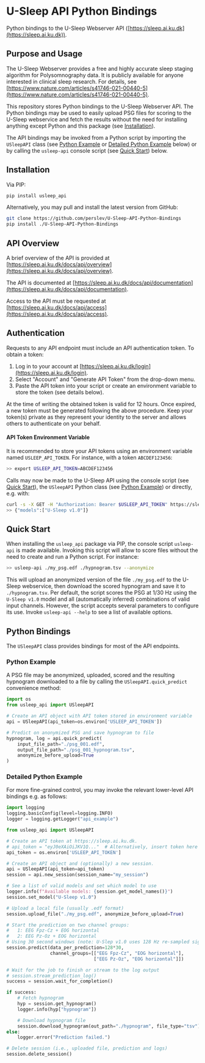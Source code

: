 # U-Sleep API Python Bindings
Python bindings to the U-Sleep Webserver API ([https://sleep.ai.ku.dk](https://sleep.ai.ku.dk)).


## Purpose and Usage
The U-Sleep Webserver provides a free and highly accurate sleep staging algorithm for Polysomnography data. It is publicly available for anyone interested in clinical sleep research. For details, see [https://www.nature.com/articles/s41746-021-00440-5](https://www.nature.com/articles/s41746-021-00440-5).

This repository stores Python bindings to the U-Sleep Webserver API. The Python bindings may be used to easily upload PSG files for scoring to the U-Sleep webservice and fetch the results without the need for installing anything except Python and this package (see [Installation](##installation)).

The API bindings may be invoked from a Python script by importing the `USleepAPI` class (see [Python Example](###python-example) or [Detailed Python Example](###detailed-python-example) below) or by calling the `usleep-api` console script (see [Quick Start](##quick_start)) below.

## Installation
Via PIP:

```bash
pip install usleep_api
```

Alternatively, you may pull and install the latest version from GitHub:

```bash
git clone https://github.com/perslev/U-Sleep-API-Python-Bindings
pip install ./U-Sleep-API-Python-Bindings
```

## API Overview

A brief overview of the API is provided at [https://sleep.ai.ku.dk/docs/api/overview](https://sleep.ai.ku.dk/docs/api/overview).

The API is documented at [https://sleep.ai.ku.dk/docs/api/documentation](https://sleep.ai.ku.dk/docs/api/documentation).

Access to the API must be requested at [https://sleep.ai.ku.dk/docs/api/access](https://sleep.ai.ku.dk/docs/api/access).

## Authentication
Requests to any API endpoint must include an API authentication token. To obtain a token:

1. Log in to your account at [https://sleep.ai.ku.dk/login](https://sleep.ai.ku.dk/login).
2. Select "Account" and "Generate API Token" from the drop-down menu.
3. Paste the API token into your script or create an environment variable to store the token (see details below).

At the time of writing the obtained token is valid for 12 hours. Once expired, a new token must be generated following the above procedure. Keep your token(s) private as they represent your identity to the server and allows others to authenticate on your behalf.

#### API Token Environment Variable
It is recommended to store your API tokens using an environment variable named `USLEEP_API_TOKEN`. For instance, with a token `ABCDEF123456`:

```bash
>> export USLEEP_API_TOKEN=ABCDEF123456
```

Calls may now be made to the U-Sleep API using the console script (see [Quick Start](###quick-start)), the `USleepAPI` Python class (see [Python Example](###python-example)) or directly, e.g. with:

```bash
curl -s -X GET -H "Authorization: Bearer $USLEEP_API_TOKEN" https://sleep.ai.ku.dk/api/v1/info/model_names
>> {"models":["U-Sleep v1.0"]}
```

## Quick Start

When installing the `usleep_api` package via PIP, the console script `usleep-api` is made available. Invoking this script will allow to score files without the need to create and run a Python script. For instance:

```bash
>> usleep-api ./my_psg.edf ./hypnogram.tsv --anonymize
```

This will upload an anonymized version of the file `./my_psg.edf` to the U-Sleep webservice, then download the scored hypnogram and save it to `./hypnogram.tsv`. Per default, the script scores the PSG at 1/30 Hz using the `U-Sleep v1.0` model and all (automatically inferred) combinations of valid input channels. However, the script accepts several parameters to configure its use. Invoke `usleep-api --help` to see a list of available options.

## Python Bindings

The `USleepAPI` class provides bindings for most of the API endpoints.

### Python Example
A PSG file may be anonymized, uploaded, scored and the resulting hypnogram downloaded to a file by calling the 
`USleepAPI.quick_predict` convenience method:

```python
import os
from usleep_api import USleepAPI

# Create an API object with API token stored in environment variable 
api = USleepAPI(api_token=os.environ['USLEEP_API_TOKEN'])

# Predict on anonymized PSG and save hypnogram to file
hypnogram, log = api.quick_predict(
    input_file_path="./psg_001.edf",
    output_file_path="./psg_001_hypnogram.tsv",
    anonymize_before_upload=True
)
```

### Detailed Python Example
For more fine-grained control, you may invoke the relevant lower-level API bindings e.g. as follows:

```python
import logging
logging.basicConfig(level=logging.INFO)
logger = logging.getLogger("api_example")

from usleep_api import USleepAPI

# Create an API token at https://sleep.ai.ku.dk.
# api_token = "eyJ0eXAiOiJKV1Q..."  # Alternatively, insert token here
api_token = os.environ['USLEEP_API_TOKEN']

# Create an API object and (optionally) a new session.
api = USleepAPI(api_token=api_token)
session = api.new_session(session_name="my_session")

# See a list of valid models and set which model to use
logger.info(f"Available models: {session.get_model_names()}")
session.set_model("U-Sleep v1.0")

# Upload a local file (usually .edf format)
session.upload_file("./my_psg.edf", anonymize_before_upload=True)

# Start the prediction on two channel groups:
#   1: EEG Fpz-Cz + EOG horizontal
#   2: EEG Pz-Oz + EOG horizontal
# Using 30 second windows (note: U-Slep v1.0 uses 128 Hz re-sampled signals)
session.predict(data_per_prediction=128*30,
                channel_groups=[["EEG Fpz-Cz", "EOG horizontal"],
                                ["EEG Pz-Oz", "EOG horizontal"]])

# Wait for the job to finish or stream to the log output
# session.stream_prediction_log()
success = session.wait_for_completion()

if success:
    # Fetch hypnogram
    hyp = session.get_hypnogram()
    logger.info(hyp["hypnogram"])

    # Download hypnogram file
    session.download_hypnogram(out_path="./hypnogram", file_type="tsv")
else:
    logger.error("Prediction failed.")

# Delete session (i.e., uploaded file, prediction and logs)
session.delete_session()
```
